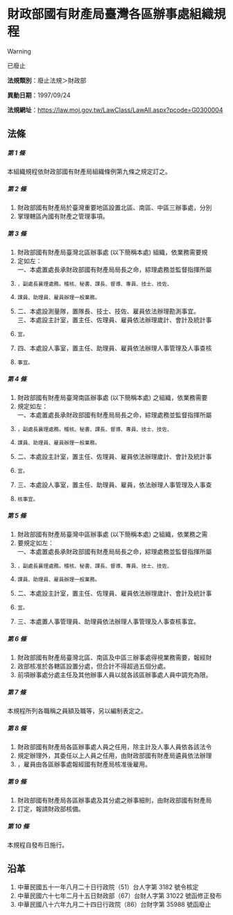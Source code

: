 # 財政部國有財產局臺灣各區辦事處組織規程


> [!WARNING]
> 已廢止


**法規類別**：廢止法規＞財政部

**異動日期**：1997/09/24  

**法規網址**：https://law.moj.gov.tw/LawClass/LawAll.aspx?pcode=G0300004



## 法條
##### 第 1 條
本組織規程依財政部國有財產局組織條例第九條之規定訂之。

##### 第 2 條
1. 財政部國有財產局於臺灣重要地區設置北區、南區、中區三辦事處，分別
1. 掌理轄區內國有財產之管理事項。

##### 第 3 條
1. 財政部國有財產局臺灣北區辦事處 (以下簡稱本處) 組織，依業務需要規
1. 定如左：  
一、本處置處長承財政部國有財產局局長之命，綜理處務並監督指揮所屬
1.     ，副處長襄理處務。稽核、秘書、課長、督導、專員、技士、技佐、
1.     課員、助理員、雇員辦理一般業務。
1. 二、本處設測量隊，置隊長、技士、技佐、雇員依法辦理勘測事宜。  
三、本處設主計室，置主任、佐理員、雇員依法辦理歲計、會計及統計事
1.     宜。
1. 四、本處設人事室，置主任、助理員、雇員依法辦理人事管理及人事查核
1.     事宜。

##### 第 4 條
1. 財政部國有財產局臺灣南區辦事處 (以下簡稱本處) 之組織，依業務需要
1. 規定如左：  
一、本處置處長承財政部國有財產局局長之命，綜理處務並監督指揮所屬
1.     ，副處長襄理處務。稽核、秘書、課長、督導、專員、技士、技佐、
1.     課員、助理員、雇員辦理一般業務。
1. 二、本處設主計室，置主任、佐理員、雇員依法辦理歲計、會計及統計事
1.     宜。
1. 三、本處設人事室，置主任、助理員、雇員，依法辦理人事管理及人事查
1.     核事宜。

##### 第 5 條
1. 財政部國有財產局臺灣中區辦事處 (以下簡稱本處) 之組織，依業務之需
1. 要規定如左：  
一、本處置處長承財政部國有財產局局長之命，綜理處務並監督指揮所屬
1.     ，副處長襄理處務。稽核、秘書、課長、督導、專員、技士、技佐、
1.     課員、助理員、雇員辦理一般業務。
1. 二、本處設主計室，置主任、佐理員、雇員依法辦理歲計、會計及統計事
1.     宜。
1. 三、本處置人事管理員、助理員依法辦理人事管理及人事查核事宜。

##### 第 6 條
1. 財政部國有財產局臺灣北區、南區及中區三辦事處得視業務需要，報經財
1. 政部核准於各轄區設置分處，但合計不得超過五個分處。
1. 前項辦事處分處主任及其他辦事人員以就各該區辦事處人員中調充為限。

##### 第 7 條
本規程所列各職稱之員額及職等，另以編制表定之。

##### 第 8 條
1. 財政部國有財產局各區辦事處人員之任用，除主計及人事人員依各該法令
1. 規定辦理外，其委任以上人員之任用，由財政部國有財產局遴員依法辦理
1. ，雇員由各區辦事處報經國有財產局核准後雇用。

##### 第 9 條
1. 財政部國有財產局各區辦事處及其分處之辦事細則，由財政部國有財產局
1. 訂定，報請財政部核備。

##### 第 10 條
本規程自發布日施行。

## 沿革
1. 中華民國五十一年八月二十日行政院（51）台人字第 3182 號令核定
1. 中華民國六十七年二月十五日財政部（67）台財人字第 31022  號函修正發布
1. 中華民國八十六年九月二十四日行政院（86）台財字第 35988  號函廢止
